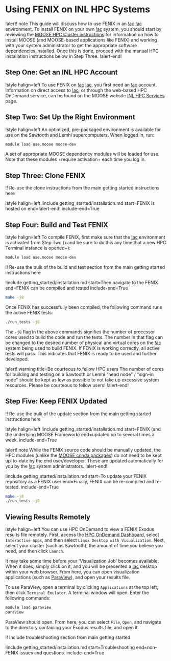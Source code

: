 # Using FENIX on INL HPC Systems

!alert! note
This guide will discuss how to use FENIX in an [!ac](INL) [!ac](HPC) environment. To
install FENIX on your own [!ac](HPC) system, you should start by reviewing the
[MOOSE HPC Cluster instructions](https://mooseframework.inl.gov/getting_started/installation/hpc_install_moose.html)
for information on how to install MOOSE (and MOOSE-based applications like FENIX) and working with
your system administrator to get the appropriate software dependencies installed. Once this is done,
proceed with the manual HPC installation instructions below in Step Three.
!alert-end!

## Step One: Get an INL HPC Account

!style halign=left
To use FENIX on [!ac](INL) [!ac](HPC), you first need an [!ac](HPC) account. Information on direct
access to [!ac](HPC), or through the web-based HPC OnDemand service, can be found on the
MOOSE website [INL HPC Services](https://mooseframework.inl.gov/help/inl/index.html) page.

## Step Two: Set Up the Right Environment

!style halign=left
An optimized, pre-packaged environment is available for use on the Sawtooth and Lemhi supercomputers.
When logged in, run:

```bash
module load use.moose moose-dev
```

A set of appropriate MOOSE dependency modules will be loaded for use. Note that these modules
+require activation+ each time you log in.

## Step Three: Clone FENIX

!! Re-use the clone instructions from the main getting started instructions here

!style halign=left
!include getting_started/installation.md start=FENIX is hosted on end=!alert-end! include-end=True

## Step Four: Build and Test FENIX

!style halign=left
To compile FENIX, first make sure that the [!ac](HPC) environment is activated from Step Two (+and be sure to do this any time that a new HPC Terminal instance is opened+):

```bash
module load use.moose moose-dev
```

!! Re-use the bulk of the build and test section from the main getting started instructions here

!include getting_started/installation.md start=Then navigate to the FENIX end=FENIX can be compiled and tested include-end=True

```bash
make -j8
```

Once FENIX has successfully been compiled, the following command runs the active FENIX tests:

```bash
./run_tests -j8
```

The `-j8` flag in the above commands signifies the number of processor cores used to build the code
and run the tests. The number in that flag can be changed to the desired number of physical and
virtual cores on the [!ac](HPC) system being used to build FENIX. If FENIX is working correctly, all
active tests will pass. This indicates that FENIX is ready to be used and further developed.

!alert! warning title=Be courteous to fellow HPC users
The number of cores for building and testing on a Sawtooth or Lemhi "head node" / "sign-in node"
should be kept as low as possible to not take up excessive system resources. Please be courteous to
fellow users!
!alert-end!

## Step Five: Keep FENIX Updated

!! Re-use the bulk of the update section from the main getting started instructions here

!style halign=left
!include getting_started/installation.md start=FENIX (and the underlying MOOSE Framework) end=updated up to several times a week. include-end=True

!alert! note
While the FENIX source code should be manually updated, the HPC modules (unlike the
[MOOSE conda packages](https://mooseframework.inl.gov/getting_started/installation/conda.html)) do
not need to be kept up-to-date by the end user/developer. These are updated automatically for you by
the [!ac](HPC) system administrators.
!alert-end!

!include getting_started/installation.md start=To update your FENIX repository as a FENIX user end=Finally, FENIX can be re-compiled and re-tested. include-end=True

```bash
make -j8
./run_tests -j8
```

## Viewing Results Remotely

!style halign=left
You can use HPC OnDemand to view a FENIX Exodus results file remotely. First, access the
[HPC OnDemand Dashboard](https://hpcondemand.inl.gov/pun/sys/dashboard), select `Interactive Apps`,
and then select `Linux Desktop with Visualization`. Next, select your cluster (such as Sawtooth),
the amount of time you believe you need, and then click `Launch`.

It may take some time before your 'Visualization Job' becomes available. When it does, simply click
on it, and you will be presented a [!ac](GUI) desktop within your web browser. From here, you can
open visualization applications (such as [ParaView](https://www.paraview.org/)), and open your
results file.

To use ParaView, open a terminal by clicking `Applications` at the top left, then click
`Terminal Emulator`. A terminal window will open. Enter the following commands:

```bash
module load paraview
paraview
```

ParaView should open. From here, you can select `File`, `Open`, and navigate to the directory
containing your Exodus results file, and open it.

!! Include troubleshooting section from main getting started

!include getting_started/installation.md start=Troubleshooting end=non-FENIX issues and questions. include-end=True

